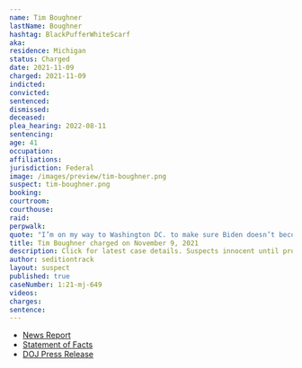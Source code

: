 ```yaml
---
name: Tim Boughner
lastName: Boughner
hashtag: BlackPufferWhiteScarf
aka:
residence: Michigan
status: Charged
date: 2021-11-09
charged: 2021-11-09
indicted:
convicted:
sentenced:
dismissed:
deceased:
plea_hearing: 2022-08-11
sentencing:
age: 41
occupation:
affiliations:
jurisdiction: Federal
image: /images/preview/tim-boughner.png
suspect: tim-boughner.png
booking:
courtroom:
courthouse:
raid:
perpwalk:
quote: "I’m on my way to Washington DC. to make sure Biden doesn’t become president."
title: Tim Boughner charged on November 9, 2021
description: Click for latest case details. Suspects innocent until proven guilty.
author: seditiontrack
layout: suspect
published: true
caseNumber: 1:21-mj-649
videos:
charges:
sentence:
---
```


- [News Report](https://www.detroitnews.com/story/news/local/michigan/2021/12/08/tim-boughner-us-capitol-siege-michigan-man-charged-assaulting-police/6438758001/)
- [Statement of Facts](https://www.justice.gov/usao-dc/case-multi-defendant/file/1459236/download)
- [DOJ Press Release](https://www.justice.gov/usao-dc/pr/michigan-man-charged-assault-law-enforcement-during-jan-6-capitol-breach)
